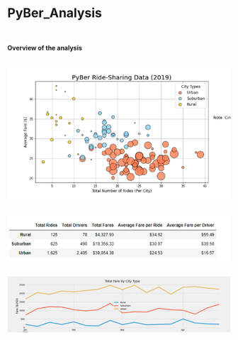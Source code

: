 # PyBer_Analysis<br><br>

**Overview of the analysis**<br><br>

![Fig1](analysis/Fig1.png)<br><br>

![module_challenge_5](analysis/module_challenge_5.png)<br><br>

![PyBer_fare_summary](analysis/PyBer_fare_summary.png)<br><br>


